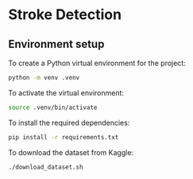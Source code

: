 # Stroke Detection

## Environment setup
To create a Python virtual environment for the project:
```bash
python -m venv .venv
```

To activate the virtual environment:
```bash
source .venv/bin/activate
```

To install the required dependencies:
```bash
pip install -r requirements.txt
```

To download the dataset from Kaggle:
```bash
./download_dataset.sh
```